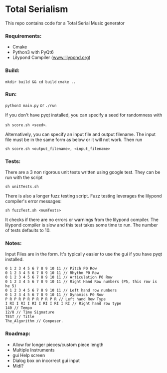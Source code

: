 # Total Serialism

This repo contains code for a Total Serial Music generator

 ### Requirements:
  - Cmake
  - Python3 with PyQt6
  - Lilypond Compiler (www.lilypond.org)

### Build: 

`mkdir build && cd build`
`cmake ..`


### Run: 

`python3 main.py` or `./run`

If you don't have pyqt installed, you can specify a seed for randomness with 

`sh score.sh <seed>`.

Alternatively, you can specify an input file and output filename. The input file must be in the same 
form as below or it will not work. Then run 

`sh score.sh <output_filename>, <input_filename>`

### Tests: 

There are a 3 non rigorous unit tests written using google test. They can be run with the script

`sh unitTests.sh`

There is also a longer fuzz testing script. Fuzz testing leverages the lilypond compiler's error messages:

`sh fuzzTest.sh <numTests>`

It checks if there are no errors or warnings from the lilypond compiler. The lilypond compiler is slow and this test takes some time to run. 
The number of tests defaults to 10. 


### Notes:

Input Files are in the form. It's typically easier to use the gui if you have pyqt installed. 
```
0 1 2 3 4 5 6 7 8 9 10 11 // Pitch P0 Row
0 1 2 3 4 5 6 7 8 9 10 11 // Rhythm P0 Row
0 1 2 3 4 5 6 7 8 9 10 11 // Articulation P0 Row
0 1 2 3 4 5 6 7 8 9 10 11 // Right Hand Row numbers (P5, this row is he 5)
0 1 2 3 4 5 6 7 8 9 10 11 // Left hand row numbers
0 1 2 3 4 5 6 7 8 9 10 11 // Dynamics P0 Row
P R P R P R P R P R P R // Left hand Row Type
I RI I RI I RI I RI I RI I RI // Right hand row type
140 // Tempo
12/8 // Time Signature
TEST // Title
The_Algorithm // Composer. 
```


### Roadmap: 
- Allow for longer pieces/custom piece length
- Multiple Instruments
- gui Help screen
- Dialog box on incorrect gui input
- Midi?

